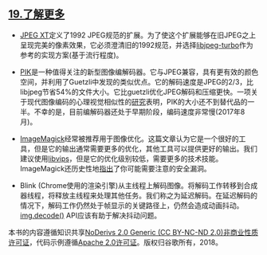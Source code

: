 ## [19.了解更多](https://images.guide/#trivia)

+ [JPEG XT](https://jpeg.org/jpegxt/)定义了1992 JPEG规范的扩展。为了使这个扩展能够在旧JPEG之上呈现完美的像素效果，它必须澄清旧的1992规范，并选择[libjpeg-turbo](https://libjpeg-turbo.org/)作为参考的实现方案(基于流行程度)。

+ [PIK](https://github.com/google/pik)是一种值得关注的新型图像编解码器。它与JPEG兼容，具有更有效的颜色空间，并利用了Guetzli中发现的类似优点。它的解码速度是JPEG的2/3，比libjpeg节省54%的文件大小。它比guetzli优化JPEG解码和压缩更快。一项关于现代图像编码的心理视觉相似性的[研究](https://encode.ru/threads/2814-Psychovisual-analysis-on-modern-lossy-image-codecs)表明，PIK的大小还不到替代品的一半。不幸的是，目前编解码器还处于早期阶段，编码速度非常慢(2017年8月)。

+ [ImageMagick](https://www.imagemagick.org/script/index.php)经常被推荐用于图像优化。这篇文章认为它是一个很好的工具，但是它的输出通常需要更多的优化，其他工具可以提供更好的输出。我们建议使用[libvips](https://github.com/jcupitt/libvips)，但是它的优化级别较低，需要更多的技术技能。ImageMagick还历史性地[指出](https://imagetragick.com/#moreinfo)了你可能需要注意的安全漏洞。

+ Blink (Chrome使用的渲染引擎)从主线程上解码图像。将解码工作转移到合成器线程，将释放主线程来处理其他任务。我们称之为延迟解码。在延迟解码的情况下，解码工作仍然处于帧显示的关键路径上，仍然会造成动画抖动。[img.decode()](https://html.spec.whatwg.org/multipage/embedded-content.html#dom-img-decode) API应该有助于解决抖动问题。

本书的内容遵循知识共享[NoDerivs 2.0 Generic (CC BY-NC-ND 2.0)非商业性质许可证](https://creativecommons.org/licenses/by-nc-nd/2.0/)，代码示例遵循[Apache 2.0许可证](http://www.apache.org/licenses/LICENSE-2.0)。版权归谷歌所有，2018。